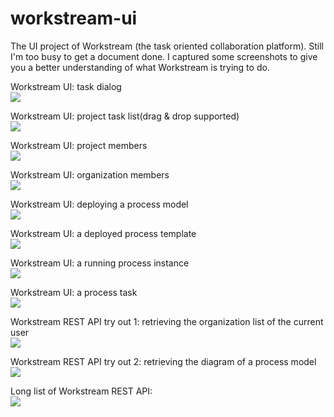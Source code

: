 # workstream-ui

The UI project of Workstream (the task oriented collaboration platform).  Still I'm too busy to get a document done.  I captured some screenshots to give you a better understanding of what Workstream is trying to do.  

Workstream UI: task dialog  
![](https://raw.githubusercontent.com/mengqhai/appbasement/master/workstream-ui/demo-images/workstream-UI-Task%20dialog.png)

Workstream UI: project task list(drag & drop supported)  
![](https://raw.githubusercontent.com/mengqhai/appbasement/master/workstream-ui/demo-images/workstream-UI-Project%20tast%20list.png)

Workstream UI: project members  
![](https://raw.githubusercontent.com/mengqhai/appbasement/master/workstream-ui/demo-images/workstream-UI-Project%20members.png)

Workstream UI: organization members  
![](https://raw.githubusercontent.com/mengqhai/appbasement/master/workstream-ui/demo-images/workstream-UI-Organization%20members.png)

Workstream UI: deploying a process model  
![](https://raw.githubusercontent.com/mengqhai/appbasement/master/workstream-ui/demo-images/workstream-UI-Deploying%20a%20process%20model.png)

Workstream UI: a deployed process template  
![](https://raw.githubusercontent.com/mengqhai/appbasement/master/workstream-ui/demo-images/workstream-UI-A%20deployed%20process%20template.png)

Workstream UI: a running process instance  
![](https://raw.githubusercontent.com/mengqhai/appbasement/master/workstream-ui/demo-images/workstream-UI-A%20running%20process%20instance%20started%20by%20the%20current%20user.png)

Workstream UI: a process task  
![](https://raw.githubusercontent.com/mengqhai/appbasement/master/workstream-ui/demo-images/workstream-UI-Completing%20a%20process%20task.png)


Workstream REST API try out 1: retrieving the organization list of the current user  
![](https://raw.githubusercontent.com/mengqhai/appbasement/master/workstream-ui/demo-images/workstream-REST%20API-tryout1.png)

Workstream REST API try out 2: retrieving the diagram of a process model
![](https://raw.githubusercontent.com/mengqhai/appbasement/master/workstream-ui/demo-images/workstream-REST%20API-tryout2.png)

Long list of Workstream REST API:  
![](https://raw.githubusercontent.com/mengqhai/appbasement/master/workstream-ui/demo-images/workstream-REST%20API-long-list.png)
